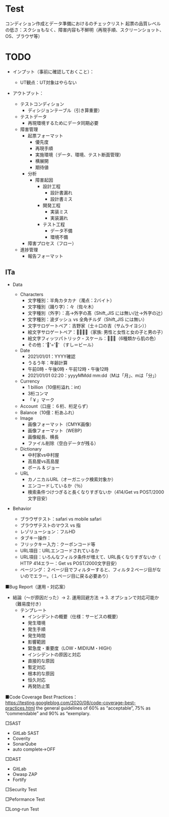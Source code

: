 # Test
コンディション作成とデータ準備におけるのチェックリスト
起票の品質レベルの低さ：スクショもなく、障害内容も不鮮明（再現手順、スクリーンショット、OS、ブラウザ等）

# TODO
- インプット（事前に確認しておくこと）：
  - UT観点：UT対象はやらない

- アウトプット：
  - テストコンディション
    - ディシジョンテーブル（引き算重要）
  - テストデータ
    - 再現環境するためにデータ同期必要
  - 障害管理
    - 起票フォーマット
      - 優先度
      - 再現手順
      - 実施環境（データ、環境、テスト断面管理）
      - 横展開
      - 期待値
    - 分析
      - 障害起因
        - 設計工程
          - 設計書漏れ
          - 設計書ミス
        - 開発工程
          - 実装ミス
          - 実装漏れ
        - テスト工程
          - データ不備
          - 環境不備
    - 障害プロセス（フロー）
  - 進捗管理
    - 報告フォーマット


## ITa
- Data
  - Characters
      - 文字種別：半角カタカナ（濁点：2バイト）
      - 文字種別（踊り字）：々（佐々木）
      - 文字種別（外字）：高→外字の髙（Shift_JIS には無い/辻→外字の辻󠄀）
      - 文字種別：波ダッシュ vs 全角チルダ（Shift_JIS には無い）
      - 文字サロゲートペア：吉野家（士＋口の吉（サムライヨシ））
      - 絵文字サロゲートペア：👨‍👩‍👧‍👦（家族: 男性と女性と女の子と男の子）
      - 絵文字フィッツパトリック・スケール：🧑🏿‍🦱（6種類から肌の色）
      - その他：'🍣'='🍺' （すし＝ビール）
  - Date
      - 2021/01/01：YYYY確認
      - うるう年：年齢計算
      - 午前0時・午後0時・午前12時・午後12時
      - 2021/01/01 02:20：yyyyMMdd mm:dd（Mは「月」、mは「分」）
  - Currency
      - 1 billion（10億桁溢れ：int）
      - 3桁コンマ
      - 「￥」マーク
  - Account（口座：６桁、桁足らず）
  - Balance（10億：桁あふれ）
  - Image
      - 画像フォーマット（CMYK画像）
      - 画像フォーマット（WEBP）
      - 画像縦長、横長
      - ファイル削除（空白データが残る）
  - Dictionary
      - 中村家vs中村屋
      - 高島屋vs高島屋
      - ポール & ジョー
  - URL
    - カノニカルURL（オーガニック検索対象か）
    - エンコードしているか（％）
    - 検索条件つけつぎると長くなりすぎないか（414/Get vs POST/2000文字目安）

- Behavior
  - ブラウザテスト：safari vs mobile safari
  - ブラウザテストのマウス vs 指
  - レゾリューション：フルHD
  - タブキー操作：
  - フリックキー入力：クーポンコード等
  - URL項目：URLエンコードされているか
  - URL項目：いろんなフィルタ条件が増えて、URL長くなりすぎないか（ HTTP 414エラー：Get vs POST/2000文字目安）
  - ページング：２ページ目でフィルターすると、フィルタ２ページ目がないのでエラー。（１ページ目に戻る必要あり）

■Bug Report（運用・対応案）
- 結論（～が原因だった）→ 2. 運用回避方法 → 3. オプションで対応可能か（難易度付き）
    - テンプレート
        - インシデントの概要（仕様：サービスの概要）
        - 発生環境
        - 発生手順
        - 発生時間
        - 影響範囲
        - 緊急度・重要度（LOW・MIDIUM・HIGH）
        - インシデントの原因と対応
        - 直接的な原因
        - 暫定対応
        - 根本的な原因
        - 恒久対応
        - 再発防止策

■Code Coverage Best Practices：https://testing.googleblog.com/2020/08/code-coverage-best-practices.html
the general guidelines of 60% as “acceptable”, 75% as “commendable” and 90% as “exemplary.

□SAST
- GitLab SAST
- Coverity
- SonarQube
- auto complete→OFF

□DAST
- GitLab
- Owasp ZAP
- Fortify

□Security Test

□Peformance Test

□Long-run Test
